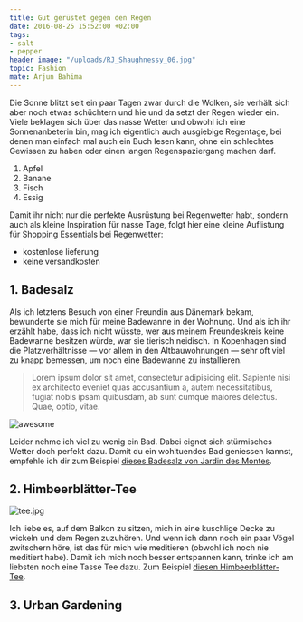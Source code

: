 ```yaml
---
title: Gut gerüstet gegen den Regen
date: 2016-08-25 15:52:00 +02:00
tags:
- salt
- pepper
header image: "/uploads/RJ_Shaughnessy_06.jpg"
topic: Fashion
mate: Arjun Bahima
---
```


Die Sonne blitzt seit ein paar Tagen zwar durch die Wolken, sie verhält sich aber noch etwas schüchtern und hie und da setzt der Regen wieder ein. Viele beklagen sich über das nasse Wetter und obwohl ich eine Sonnenanbeterin bin, mag ich eigentlich auch ausgiebige Regentage, bei denen man einfach mal auch ein Buch lesen kann, ohne ein schlechtes Gewissen zu haben oder einen langen Regenspaziergang machen darf.

1. Apfel
2. Banane
3. Fisch
4. Essig

Damit ihr nicht nur die perfekte Ausrüstung bei Regenwetter habt, sondern auch als kleine Inspiration für nasse Tage, folgt hier eine kleine Auflistung für Shopping Essentials bei Regenwetter:

+ kostenlose lieferung
+ keine versandkosten

## 1. Badesalz

Als ich letztens Besuch von einer Freundin aus Dänemark bekam, bewunderte sie mich für meine Badewanne in der Wohnung. Und als ich ihr erzählt habe, dass ich nicht wüsste, wer aus meinem Freundeskreis keine Badewanne besitzen würde, war sie tierisch neidisch. In Kopenhagen sind die Platzverhältnisse — vor allem in den Altbauwohnungen — sehr oft viel zu knapp bemessen, um noch eine Badewanne zu installieren.

> Lorem ipsum dolor sit amet, consectetur adipisicing elit. Sapiente nisi ex architecto eveniet quas accusantium a, autem necessitatibus, fugiat nobis ipsam quibusdam, ab sunt cumque maiores delectus. Quae, optio, vitae.

![awesome](/uploads/40640810-lifestyle-wallpapers.jpg)

Leider nehme ich viel zu wenig ein Bad. Dabei eignet sich stürmisches Wetter doch perfekt dazu. Damit du ein wohltuendes Bad geniessen kannst, empfehle ich dir zum Beispiel [dieses Badesalz von Jardin des Montes](https://siroop.ch/schoenheit-gesundheit/koerperpflege/badesalz-badezusatz/jardin-des-monts-sapin-blanc-badesalz-energiespendend-330g-114996?utm_medium=editorial&utm_campaign=201604_ronorp_blog&utm_source=ronorp.ch).

## 2. Himbeerblätter-Tee

![tee.jpg](/uploads/tee.jpg)

Ich liebe es, auf dem Balkon zu sitzen, mich in eine kuschlige Decke zu wickeln und dem Regen zuzuhören. Und wenn ich dann noch ein paar Vögel zwitschern höre, ist das für mich wie meditieren (obwohl ich noch nie meditiert habe). Damit ich mich noch besser entspannen kann, trinke ich am liebsten noch eine Tasse Tee dazu. Zum Beispiel [diesen Himbeerblätter-Tee](https://siroop.ch/schoenheit-gesundheit/gesundheit-drogerie/alternative-medizin/himbeerblaetter-tee-184516?utm_medium=editorial&utm_campaign=201604_ronorp_blog&utm_source=ronorp.ch).

## 3. Urban Gardening
